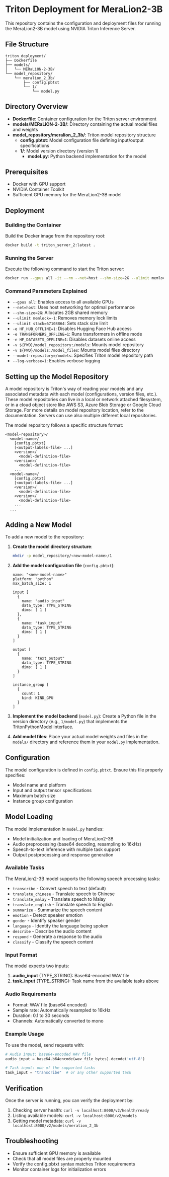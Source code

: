 # Triton Deployment for MeraLion2-3B

This repository contains the configuration and deployment files for running the MeraLion2-3B model using NVIDIA Triton Inference Server.

## File Structure

```
triton_deployment/
├── Dockerfile
├── models/
│   └── MERaLiON-2-3B/
└── model_repository/
    └── meralion_2_3b/
        ├── config.pbtxt
        └── 1/
            └── model.py
```

## Directory Overview

- **Dockerfile**: Container configuration for the Triton server environment
- **models/MERaLiON-2-3B/**: Directory containing the actual model files and weights
- **model_repository/meralion_2_3b/**: Triton model repository structure
  - **config.pbtxt**: Model configuration file defining input/output specifications
  - **1/**: Model version directory (version 1)
    - **model.py**: Python backend implementation for the model

## Prerequisites

- Docker with GPU support
- NVIDIA Container Toolkit
- Sufficient GPU memory for the MeraLion2-3B model

## Deployment

### Building the Container

Build the Docker image from the repository root:

```bash
docker build -t triton_server_2:latest .
```

### Running the Server

Execute the following command to start the Triton server:

```bash
docker run --gpus all -it --rm --net=host --shm-size=2G --ulimit memlock=-1 --ulimit stack=67108864 -e HF_HUB_OFFLINE=1 -e TRANSFORMERS_OFFLINE=1 -e HF_DATASETS_OFFLINE=1 -v ${PWD}/model_repository:/models -v ${PWD}/models:/model_files triton_server_2:latest tritonserver --model-repository=/models --log-verbose=1
```

### Command Parameters Explained

- `--gpus all`: Enables access to all available GPUs
- `--net=host`: Uses host networking for optimal performance
- `--shm-size=2G`: Allocates 2GB shared memory
- `--ulimit memlock=-1`: Removes memory lock limits
- `--ulimit stack=67108864`: Sets stack size limit
- `-e HF_HUB_OFFLINE=1`: Disables Hugging Face Hub access
- `-e TRANSFORMERS_OFFLINE=1`: Runs transformers in offline mode
- `-e HF_DATASETS_OFFLINE=1`: Disables datasets online access
- `-v ${PWD}/model_repository:/models`: Mounts model repository
- `-v ${PWD}/models:/model_files`: Mounts model files directory
- `--model-repository=/models`: Specifies Triton model repository path
- `--log-verbose=1`: Enables verbose logging

## Setting up the Model Repository

A model repository is Triton's way of reading your models and any associated metadata with each model (configurations, version files, etc.). These model repositories can live in a local or network attached filesystem, or in a cloud object store like AWS S3, Azure Blob Storage or Google Cloud Storage. For more details on model repository location, refer to the documentation. Servers can use also multiple different local repositories.

The model repository follows a specific structure format:

```
<model-repository>/
  <model-name>/
    [config.pbtxt]
    [<output-labels-file> ...]
    <version>/
      <model-definition-file>
    <version>/
      <model-definition-file>
    ...
  <model-name>/
    [config.pbtxt]
    [<output-labels-file> ...]
    <version>/
      <model-definition-file>
    <version>/
      <model-definition-file>
    ...
  ...
```

## Adding a New Model

To add a new model to the repository:

1. **Create the model directory structure**:
   ```bash
   mkdir -p model_repository/<new-model-name>/1
   ```

2. **Add the model configuration file** (`config.pbtxt`):
   ```
   name: "<new-model-name>"
   platform: "python"
   max_batch_size: 1
   
   input [
     {
       name: "audio_input"
       data_type: TYPE_STRING
       dims: [ 1 ]
     },
     {
       name: "task_input"
       data_type: TYPE_STRING
       dims: [ 1 ]
     }
   ]
   
   output [
     {
       name: "text_output"
       data_type: TYPE_STRING
       dims: [ 1 ]
     }
   ]
   
   instance_group [
     {
       count: 1
       kind: KIND_GPU
     }
   ]
   ```

3. **Implement the model backend** (`model.py`):
   Create a Python file in the version directory (e.g., `1/model.py`) that implements the TritonPythonModel interface.

4. **Add model files**:
   Place your actual model weights and files in the `models/` directory and reference them in your `model.py` implementation.

## Configuration

The model configuration is defined in `config.pbtxt`. Ensure this file properly specifies:

- Model name and platform
- Input and output tensor specifications
- Maximum batch size
- Instance group configuration

## Model Loading

The model implementation in `model.py` handles:

- Model initialization and loading of MeraLion2-3B
- Audio preprocessing (base64 decoding, resampling to 16kHz)
- Speech-to-text inference with multiple task support
- Output postprocessing and response generation

### Available Tasks

The MeraLion2-3B model supports the following speech processing tasks:

- `transcribe` - Convert speech to text (default)
- `translate_chinese` - Translate speech to Chinese
- `translate_malay` - Translate speech to Malay  
- `translate_english` - Translate speech to English
- `summarize` - Summarize the speech content
- `emotion` - Detect speaker emotion
- `gender` - Identify speaker gender
- `language` - Identify the language being spoken
- `describe` - Describe the audio content
- `respond` - Generate a response to the audio
- `classify` - Classify the speech content

### Input Format

The model expects two inputs:

1. **audio_input** (TYPE_STRING): Base64-encoded WAV file
2. **task_input** (TYPE_STRING): Task name from the available tasks above

### Audio Requirements

- Format: WAV file (base64 encoded)
- Sample rate: Automatically resampled to 16kHz
- Duration: 0.1 to 30 seconds
- Channels: Automatically converted to mono

### Example Usage

To use the model, send requests with:
```python
# Audio input: base64-encoded WAV file
audio_input = base64.b64encode(wav_file_bytes).decode('utf-8')

# Task input: one of the supported tasks
task_input = "transcribe"  # or any other supported task
```

## Verification

Once the server is running, you can verify the deployment by:

1. Checking server health: `curl -v localhost:8000/v2/health/ready`
2. Listing available models: `curl -v localhost:8000/v2/models`
3. Getting model metadata: `curl -v localhost:8000/v2/models/meralion_2_3b`

## Troubleshooting

- Ensure sufficient GPU memory is available
- Check that all model files are properly mounted
- Verify the config.pbtxt syntax matches Triton requirements
- Monitor container logs for initialization errors